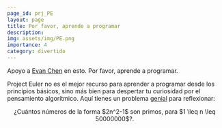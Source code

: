 ```yaml
---
page_id: prj_PE
layout: page
title: Por favor, aprende a programar
description:
img: assets/img/PE.png
importance: 4
category: divertido
---
```


Apoyo a [Evan Chen](https://web.evanchen.cc/techspeech.html) en esto. Por favor, aprende a programar.

Project Euler no es el mejor recurso para aprender a programar desde los principios básicos, sino más bien para despertar tu curiosidad por el pensamiento algorítmico. Aquí tienes un problema [genial](https://projecteuler.net/problem=216) para reflexionar:

<p style="text-align: center;">
¿Cuántos números de la forma $2n^2-1$ son primos, para $1 \leq n \leq 50000000$?.
</p>
